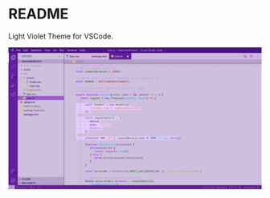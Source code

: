# README
Light Violet Theme for VSCode.

![](https://github.com/bakrimoharram/light-violet-theme/raw/master/assets/preview.jpeg)
